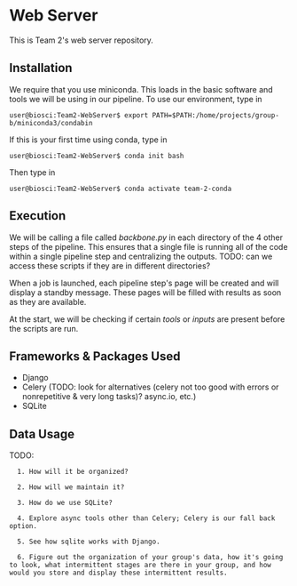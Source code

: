 # Web Server
This is Team 2's web server repository.

## Installation
We require that you use miniconda. This loads in the basic software and tools we
will be using in our pipeline. To use our environment, type in
```console
user@biosci:Team2-WebServer$ export PATH=$PATH:/home/projects/group-b/miniconda3/condabin
```

If this is your first time using conda, type in
```console
user@biosci:Team2-WebServer$ conda init bash
```

Then type in
```console
user@biosci:Team2-WebServer$ conda activate team-2-conda
```

## Execution
We will be calling a file called *backbone.py* in each directory of the 4
other steps of the pipeline. This ensures that a single file is running all of the
code within a single pipeline step and centralizing the outputs. TODO: can we access
these scripts if they are in different directories?

When a job is launched, each pipeline step's page will be created and will display
a standby message. These pages will be filled with results as soon as they are 
available.

At the start, we will be checking if certain *tools* or *inputs* are present before
the scripts are run.

## Frameworks & Packages Used
- Django
- Celery (TODO: look for alternatives (celery not too good with
  errors or nonrepetitive & very long tasks)? async.io, etc.)
- SQLite

## Data Usage
TODO: 
      
      1. How will it be organized?
      
      2. How will we maintain it? 
      
      3. How do we use SQLite?
      
      4. Explore async tools other than Celery; Celery is our fall back option.
      
      5. See how sqlite works with Django.
      
      6. Figure out the organization of your group's data, how it's going to look, what intermittent stages are there in your group, and how would you store and display these intermittent results.
